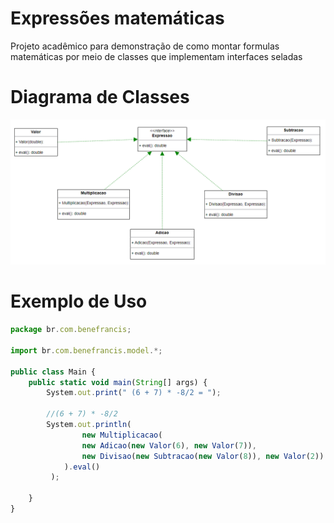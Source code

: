 # Expressões matemáticas

Projeto acadêmico para demonstração de como montar formulas matemáticas por meio de classes que implementam interfaces
seladas


# Diagrama de Classes

<img src="documentos/img/diagrama-de-classes.png"  alt="imagem do Diagrama de Classes">


# Exemplo de Uso


```javascript (6 + 7) * -8/2 = -52
package br.com.benefrancis;

import br.com.benefrancis.model.*;

public class Main {
    public static void main(String[] args) {
        System.out.print(" (6 + 7) * -8/2 = ");

        //(6 + 7) * -8/2
        System.out.println(
                new Multiplicacao(
                new Adicao(new Valor(6), new Valor(7)),
                new Divisao(new Subtracao(new Valor(8)), new Valor(2))
            ).eval()
         );

    }
}
```



 